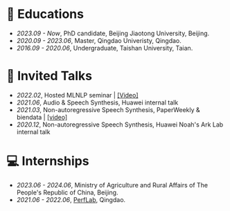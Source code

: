 
# 📖 Educations
- *2023.09 - Now*, PhD candidate, Beijing Jiaotong University, Beijing.
- *2020.09 - 2023.06*, Master, Qingdao Univeristy, Qingdao.
- *2016.09 - 2020.06*, Undergraduate, Taishan University, Taian.

# 💬 Invited Talks
- *2022.02*, Hosted MLNLP seminar \| [\[Video\]](https://www.bilibili.com/video/BV1wF411x7qh)
- *2021.06*, Audio & Speech Synthesis, Huawei internal talk
- *2021.03*, Non-autoregressive Speech Synthesis, PaperWeekly & biendata \| [\[video\]](https://www.bilibili.com/video/BV1uf4y1t7Hr/)
- *2020.12*, Non-autoregressive Speech Synthesis, Huawei Noah's Ark Lab internal talk

# 💻 Internships
- *2023.06 - 2024.06*, Ministry of Agriculture and Rural Affairs of The People's Republic of China, Beijing.
- *2021.06 - 2022.06*, [PerfLab](https://www.perfxlab.cn/), Qingdao.
